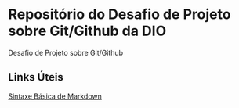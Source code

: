# Repositório do Desafio de Projeto sobre Git/Github da DIO
Desafio de Projeto sobre Git/Github

## Links Úteis
[Sintaxe Básica de Markdown](https://www.markdownguide.org/basic-syntax/)

